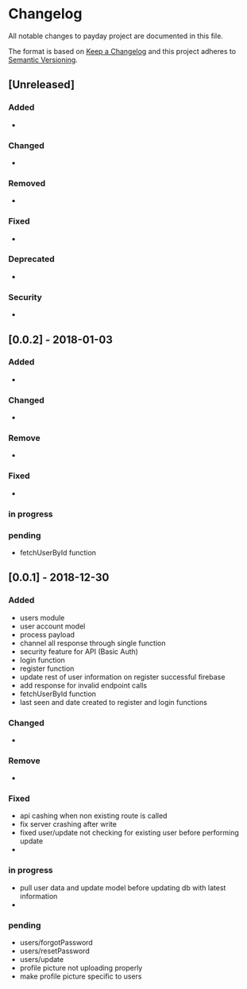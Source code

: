 # Changelog
All notable changes to payday project are documented in this file.

The format is based on [Keep a Changelog](http://keepachangelog.com/en/1.0.0/)
and this project adheres to [Semantic Versioning](http://semver.org/spec/v2.0.0.html).

## [Unreleased]
### Added
- 

### Changed
- 

### Removed
- 

### Fixed 
- 

### Deprecated
- 

### Security
- 
## [0.0.2] - 2018-01-03
### Added
- 
### Changed 
-
### Remove
- 
### Fixed
-
### in progress

### pending

- fetchUserById function

## [0.0.1] - 2018-12-30
### Added
- users module
- user account model
- process payload
- channel all response through single function
- security feature for API (Basic Auth)
- login function
- register function
 - update rest of user information on register successful firebase
- add response for invalid endpoint calls
- fetchUserById function
- last seen and date created to register and login functions
### Changed 
-
### Remove
- 
### Fixed
- api cashing when non existing route is called
- fix server crashing after write
- fixed user/update not checking for existing user before performing update
- 
### in progress
- pull user data and update model before updating db with latest information
- 
### pending

- users/forgotPassword
- users/resetPassword
- users/update
- profile picture not uploading properly
- make profile picture specific to users
